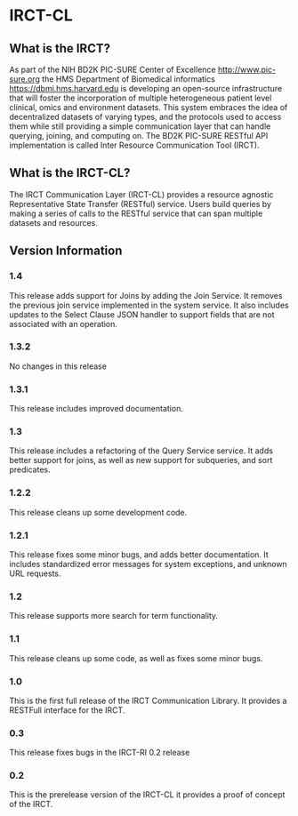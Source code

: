 # IRCT-CL

## What is the IRCT?
As part of the NIH BD2K PIC-SURE Center of Excellence http://www.pic-sure.org the HMS Department of Biomedical informatics https://dbmi.hms.harvard.edu is developing an open-source infrastructure that will foster the incorporation of multiple heterogeneous patient level clinical, omics and environment datasets. This system embraces the idea of decentralized datasets of varying types, and the protocols used to access them while still providing a simple communication layer that can handle querying, joining, and computing on. The BD2K PIC-SURE RESTful API implementation is called Inter Resource Communication Tool (IRCT).

## What is the IRCT-CL?
The IRCT Communication Layer (IRCT-CL) provides a resource agnostic Representative State Transfer (RESTful) service. Users build queries by making a series of calls to the RESTful service that can span multiple datasets and resources.

## Version Information

### 1.4
This release adds support for Joins by adding the Join Service. It removes the previous join service implemented in the system service. It also includes updates to the Select Clause JSON handler to support fields that are not associated with an operation.

### 1.3.2
No changes in this release

### 1.3.1
This release includes improved documentation.

### 1.3
This release includes a refactoring of the Query Service service. It adds better support for joins, as well as new support for subqueries, and sort predicates.

### 1.2.2
This release cleans up some development code.

### 1.2.1
This release fixes some minor bugs, and adds better documentation. It includes standardized error messages for system exceptions, and unknown URL requests.

### 1.2
This release supports more search for term functionality.

### 1.1
This release cleans up some code, as well as fixes some minor bugs.

### 1.0
This is the first full release of the IRCT Communication Library. It provides a RESTFull interface for the IRCT.

### 0.3
This release fixes bugs in the IRCT-RI 0.2 release

### 0.2
This is the prerelease version of the IRCT-CL it provides a proof of concept of the IRCT.
